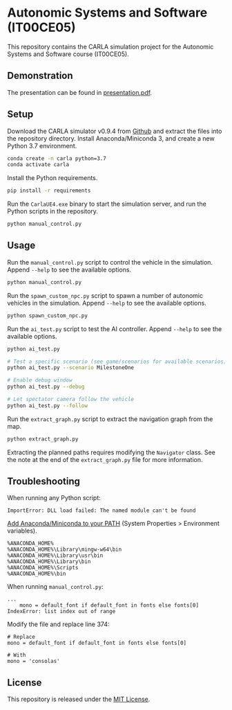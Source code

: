 # Autonomic Systems and Software (IT00CE05)

This repository contains the CARLA simulation project for the Autonomic Systems and Software course (IT00CE05).

## Demonstration

The presentation can be found in [presentation.pdf](presentation.pdf).

## Setup

Download the CARLA simulator v0.9.4 from [Github](https://github.com/carla-simulator/carla/releases/tag/0.9.4) and extract the files into the repository directory.
Install Anaconda/Miniconda 3, and create a new Python 3.7 environment.

```sh
conda create -n carla python=3.7
conda activate carla
```

Install the Python requirements.

```sh
pip install -r requirements
```

Run the `CarlaUE4.exe` binary to start the simulation server, and run the Python scripts in the repository.

```sh
python manual_control.py
```

## Usage

Run the `manual_control.py` script to control the vehicle in the simulation.
Append `--help` to see the available options.

```sh
python manual_control.py
```

Run the `spawn_custom_npc.py` script to spawn a number of autonomic vehicles in the simulation.
Append `--help` to see the available options.

```sh
python spawn_custom_npc.py
```

Run the `ai_test.py` script to test the AI controller.
Append `--help` to see the available options.

```sh
python ai_test.py

# Test a specific scenario (see game/scenarios for available scenarios)
python ai_test.py --scenario MilestoneOne

# Enable debug window
python ai_test.py --debug

# Let spectator camera follow the vehicle
python ai_test.py --follow
```

Run the `extract_graph.py` script to extract the navigation graph from the map.

```sh
python extract_graph.py
```

Extracting the planned paths requires modifying the `Navigator` class.
See the note at the end of the `extract_graph.py` file for more information.

## Troubleshooting

When running any Python script:

```
ImportError: DLL load failed: The named module can't be found
```

[Add Anaconda/Miniconda to your PATH](https://github.com/pypa/virtualenv/issues/1139#issuecomment-453865723) (System Properties > Environment variables).

```
%ANACONDA_HOME%
%ANACONDA_HOME%\Library\mingw-w64\bin
%ANACONDA_HOME%\Library\usr\bin
%ANACONDA_HOME%\Library\bin
%ANACONDA_HOME%\Scripts
%ANACONDA_HOME%\bin
```

When running `manual_control.py`:

```
...
    mono = default_font if default_font in fonts else fonts[0]
IndexError: list index out of range
```

Modify the file and replace line 374:

```
# Replace
mono = default_font if default_font in fonts else fonts[0]

# With
mono = 'consolas'
```

## License

This repository is released under the [MIT License](LICENSE.md).
